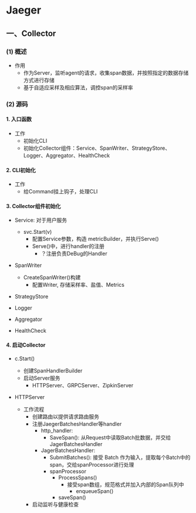# Jaeger

## 一、Collector
### (1) 概述
- 作用
   - 作为Server，监听agent的请求，收集span数据，并按照指定的数据存储方式进行存储
   - 基于自适应采样及相应算法，调控span的采样率


### (2) 源码
#### 1. 入口函数
- 工作
   - 初始化CLI
   - 初始化Collector组件：Service、SpanWriter、StrategyStore、Logger、Aggregator、HealthCheck

#### 2. CLI初始化
- 工作
   - 给Command挂上钩子，处理CLI 

#### 3. Collector组件初始化
- Service: 对于用户服务
   - svc.Start(v) 
     - 配置Service参数，构造 metricBuilder，并执行Serve()
     - Serve()中，进行handler的注册
        - ？注册负责DeBug的Handler
 
- SpanWriter
   - CreateSpanWriter()构建
     - 配置Writer, 存储采样率、盐值、Metrics

- StrategyStore

- Logger

- Aggregator

- HealthCheck

#### 4. 启动Collector
- c.Start()
  - 创建SpanHandlerBuilder
  - 启动Server服务
     - HTTPServer、GRPCServer、ZipkinServer

- HTTPServer
   - 工作流程
      - 创建路由以提供请求路由服务
      - 注册JaegerBatchesHandler等handler
         - http_handler:  
            - SaveSpan(): 从Request中读取Batch批数据，并交给JagerBatchesHandler
         - JagerBatchesHandler:
            - SubmitBatches(): 接受 Batch 作为输入，提取每个Batch中的span，交给spanProcessor进行处理
            - spanProcessor
               - ProcessSpans()
                  - 接受span数组，规范格式并加入内部的Span队列中
                     - enqueueSpan() 
               - saveSpan() 
      - 启动监听与健康检查
